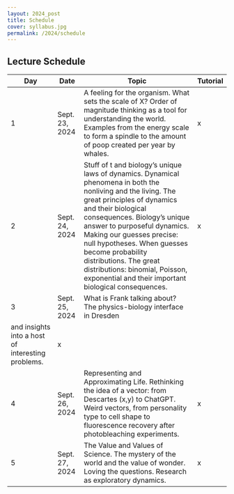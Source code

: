 ```yaml
---
layout: 2024_post
title: Schedule
cover: syllabus.jpg
permalink: /2024/schedule
---
```


## Lecture Schedule

| Day | Date | Topic | Tutorial |
| -- | -- | -- | -- |
| 1 | Sept. 23, 2024 | A feeling for the organism.  What sets the scale of X?  Order of magnitude thinking as a tool for understanding the world.  Examples from the energy scale to form a spindle to the amount of poop created per year by whales. | x |
| 2 | Sept. 24, 2024 | Stuff of t and biology’s unique laws of dynamics.  Dynamical phenomena in both the nonliving and the living.  The great principles of dynamics and their biological consequences.  Biology’s unique answer to purposeful dynamics. Making our guesses precise: null hypotheses.  When guesses become probability distributions.  The great distributions: binomial, Poisson, exponential and their important biological consequences. | x |
| 3 | Sept. 25, 2024 | What is Frank talking about? The physics-biology interface in Dresden
and insights into a host of interesting problems. | x |
| 4 | Sept. 26, 2024 | Representing and Approximating Life.  Rethinking the idea of a vector: from Descartes (x,y) to ChatGPT. Weird vectors, from personality type to cell shape to fluorescence recovery after photobleaching experiments. | x |
| 5 | Sept. 27, 2024 | The Value and Values of Science.  The mystery of the world and the value of wonder.  Loving the questions.  Research as exploratory dynamics. | x |